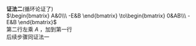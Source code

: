 **证法二**(循环论证了)  
 $\begin{bmatrix}  
A&0\\\ -E&B  
\end{bmatrix}  
\to\begin{bmatrix}  
0&AB\\\ -E&B  
\end{bmatrix}$  
第二行左乘 $A$ ，加到第一行  
后续步骤同证法一  
